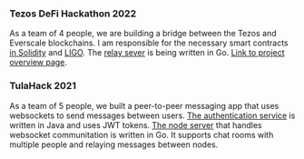 ### Tezos DeFi Hackathon 2022
As a team of 4 people, we are building a bridge between the Tezos and Everscale blockchains. I am responsible for the necessary smart contracts [in Solidity](https://github.com/Big-Kotik/tzs-ever-bridge-sol-contract) and [LIGO](https://github.com/Big-Kotik/tzs-ever-bridge-ligo-contract). The [relay sever](https://github.com/Big-Kotik/tzs-ever-bridge-relay) is being written in Go. [Link to project overview page](https://github.com/Big-Kotik/tz-ever-bridge).
### TulaHack 2021
As a team of 5 people, we built a peer-to-peer messaging app that uses websockets to send messages between users. [The authentication service](https://github.com/Big-Kotik/p2p-chat-backend) is written in Java and uses JWT tokens. [The node server](https://github.com/Big-Kotik/p2p-ws-network) that handles websocket communitation is written in Go. It supports chat rooms with multiple people and relaying messages between nodes.
